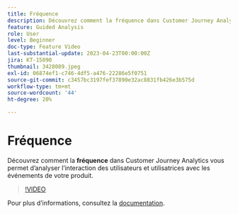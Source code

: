 ```yaml
---
title: Fréquence
description: Découvrez comment la fréquence dans Customer Journey Analytics vous permet d’analyser l’interaction des utilisateurs et utilisatrices avec les événements de votre produit.
feature: Guided Analysis
role: User
level: Beginner
doc-type: Feature Video
last-substantial-update: 2023-04-23T00:00:00Z
jira: KT-15090
thumbnail: 3428089.jpeg
exl-id: 06874ef1-c746-4df5-a476-22286e5f0751
source-git-commit: c3457bc3197fef37890e32ac8831fb426e3b575d
workflow-type: tm+mt
source-wordcount: '44'
ht-degree: 20%

---
```


# Fréquence

Découvrez comment la **fréquence** dans Customer Journey Analytics vous permet d’analyser l’interaction des utilisateurs et utilisatrices avec les événements de votre produit.

>[!VIDEO](https://video.tv.adobe.com/v/3428089/?learn=on)

Pour plus dʼinformations, consultez la [documentation](https://experienceleague.adobe.com/fr/docs/analytics-platform/using/guided-analysis/trends/frequency).
